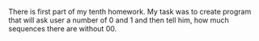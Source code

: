 There is first part of my tenth homework.
My task was to create program that will ask user a number of 0 and 1 and then
tell him, how much sequences there are without 00.


